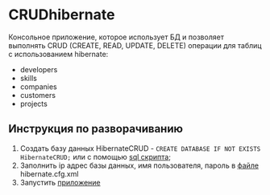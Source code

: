 # CRUDhibernate
 
Консольное приложение, которое использует БД и позволяет выполнять CRUD (CREATE, READ, UPDATE, DELETE) операции для таблиц с использованием hibernate:
- developers
- skills
- companies
- customers
- projects

## Инструкция по разворачиванию
1. Создать базу данных HibernateCRUD - `CREATE DATABASE IF NOT EXISTS HibernateCRUD;` или с помощью [sql скрипта](https://github.com/kurotkin/CRUDhibernate/blob/master/src/main/resources/init.sql);
2. Заполнить ip адрес базы данных, имя пользователя, пароль в [файле](https://github.com/kurotkin/CRUDhibernate/blob/master/src/main/resources/hibernate.cfg.xml) hibernate.cfg.xml
3. Запустить [приложение](https://github.com/kurotkin/CRUDhibernate/blob/master/src/main/java/Program.java) 
